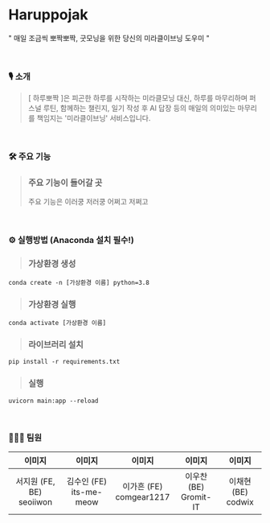 # Haruppojak
" 매일 조금씩 뽀짝뽀짝, 굿모닝을 위한 당신의 미라클이브닝 도우미 "

<br>

### 🎙️ 소개
> [ 하루뽀짝 ]은 피곤한 하루를 시작하는 미라클모닝 대신, 하루를 마무리하며 퍼스널 루틴, 함께하는 챌린지, 일기 작성 후 AI 답장 등의 매일의 의미있는 마무리를 책임지는 '미라클이브닝' 서비스입니다.

<br>

### 🛠️ 주요 기능
> ### 주요 기능이 들어갈 곳
> 주요 기능은 이러쿵 저러쿵 어쩌고 저쩌고

<br>

### ⚙️ 실행방법 (Anaconda 설치 필수!)
> ### 가상환경 생성
```shell
conda create -n [가상환경 이름] python=3.8
```
> ### 가상환경 실행
```shell
conda activate [가상환경 이름]
```
> ### 라이브러리 설치
```shell
pip install -r requirements.txt
```
> ### 실행
```shell
uvicorn main:app --reload
```

<br>

### 🧑🏻‍💻 팀원
| 이미지 | 이미지 | 이미지 | 이미지 | 이미지 |
|:--:|:--:|:--:|:--:|:--:|
| 서지원 (FE, BE) <br> seoiiwon | 김수인 (FE) <br> its-me-meow | 이가흔 (FE) <br> comgear1217 | 이우찬 (BE) <br> Gromit-IT | 이채현 (BE) <br> codwix |
